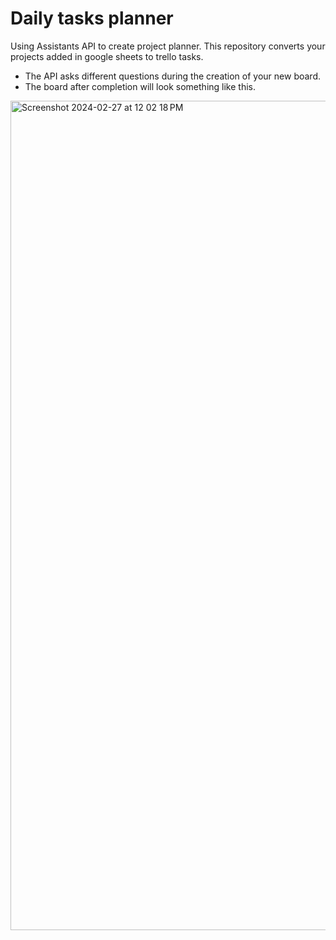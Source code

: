 # Daily tasks planner
Using Assistants API to create project planner. This repository converts your projects added in google sheets to trello tasks.
* The API asks different questions during the creation of your new board. 
* The board after completion will look something like this. 
<img width="1327" alt="Screenshot 2024-02-27 at 12 02 18 PM" src="https://github.com/rishav-bose0/daily_tasks_planner/assets/79586890/e9690aaa-ecb6-4d8a-a263-16ad67a0430f">
